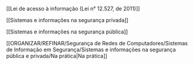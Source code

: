 [[Lei de acesso à informação (Lei n° 12.527, de 2011)]]

[[Sistemas e informações na segurança privada]]

[[Sistemas e informações na segurança pública]]

[[ORGANIZAR/REFINAR/Segurança de Redes de Computadores/Sistemas de Informação em Segurança/Sistemas e informações na segurança pública e privada/Na prática|Na prática]]